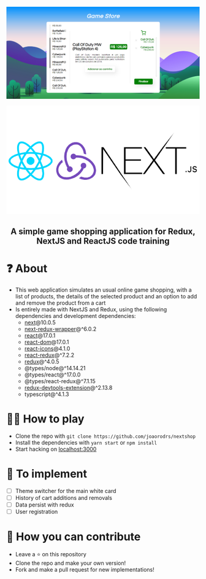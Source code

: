 <p align="center"><img src="./assets/game-store.png" /></p>
<p align="center"><img src="./assets/react-redux-next.png" /></p>

<h2 align="center">A simple game shopping application for Redux, NextJS and ReactJS code training</h2>

# ❓ About
- This web application simulates an usual online game shopping, with a list of products, the details of the selected product and an option to add and remove the product from a cart
- Is entirely made with NextJS and Redux, using the following dependencies and development dependencies:
  - [next](https://nextjs.org/)@10.0.5
  - [next-redux-wrapper](https://github.com/kirill-konshin/next-redux-wrapper)@^6.0.2
  - [react](https://pt-br.reactjs.org/)@17.0.1
  - [react-dom](https://pt-br.reactjs.org/docs/react-dom.html)@17.0.1
  - [react-icons](https://react-icons.github.io/react-icons/)@4.1.0
  - [react-redux](https://react-redux.js.org/)@^7.2.2
  - [redux](https://redux.js.org/)@^4.0.5
  - @types/node@^14.14.21
  - @types/react@^17.0.0
  - @types/react-redux@^7.1.15
  - [redux-devtools-extension](https://github.com/zalmoxisus/redux-devtools-extension)@^2.13.8
  - typescript@^4.1.3
# 👨‍💻 How to play
- Clone the repo with ``` git clone https://github.com/joaorodrs/nextshop ```
- Install the dependencies with ```yarn start``` or ```npm install```
- Start hacking on [localhost:3000](http://localhost:3000)
# 👀 To implement
- [ ] Theme switcher for the main white card
- [ ] History of cart additions and removals
- [ ] Data persist with redux
- [ ] User registration
# 💪 How you can contribute
- Leave a ⭐ on this repository
- Clone the repo and make your own version!
- Fork and make a pull request for new implementations!
